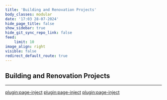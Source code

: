 ```yaml
---
title: 'Building and Renovation Projects'
body_classes: modular
date: '17:03 28-07-2024'
hide_page_title: false
show_sidebar: true
hide_git_sync_repo_link: false
feed:
    limit: 10
image_align: right
visible: false
redirect_default_route: true
---
```


## Building and Renovation Projects
---
[plugin:page-inject](/outreach/_building/_aegir/)
[plugin:page-inject](/outreach/_building/_basajaun/)
[plugin:page-inject](/outreach/_building/_inguma/)